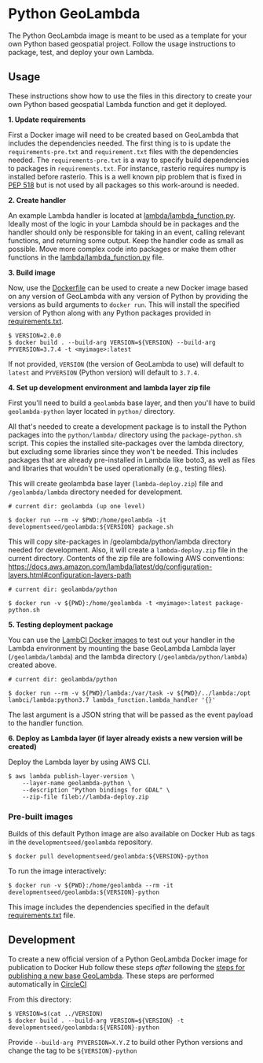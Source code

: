 # Python GeoLambda

The Python GeoLambda image is meant to be used as a template for your own Python based geospatial project.  Follow the usage instructions to package, test, and deploy your own Lambda.

## Usage

These instructions show how to use the files in this directory to create your own Python based geospatial Lambda function and get it deployed.

**1. Update requirements**

First a Docker image will need to be created based on GeoLambda that includes the dependencies needed. The first thing is to is update the `requirements-pre.txt` and `requirement.txt` files with the dependencies needed. The `requirements-pre.txt` is a way to specify build dependencies to packages in `requirements.txt`. For instance, rasterio requires numpy is installed before rasterio. This is a well known pip problem that is fixed in [PEP 518](https://www.python.org/dev/peps/pep-0518/) but is not used by all packages so this work-around is needed.

**2. Create handler**

An example Lambda handler is located at [lambda/lambda_function.py](lambda/lambda_function.py). Ideally most of the logic in your Lambda should be in packages and the handler should only be responsible for taking in an event, calling relevant functions, and returning some output. Keep the handler code as small as possible. Move more complex code into packages or make them other functions in the [lambda/lambda_function.py](lambda/lambda_function.py) file.

**3. Build image**

Now, use the [Dockerfile](Dockerfile) can be used to create a new Docker image based on any version of GeoLambda with any version of Python by providing the versions as build arguments to `docker run`. This will install the specified version of Python along with any Python packages provided in [requirements.txt](requirements.txt).

```
$ VERSION=2.0.0
$ docker build . --build-arg VERSION=${VERSION} --build-arg PYVERSION=3.7.4 -t <myimage>:latest
```

If not provided, `VERSION` (the version of GeoLambda to use) will default to `latest` and `PYVERSION` (Python version) will default to `3.7.4`.

**4. Set up development environment and lambda layer zip file**

First you'll need to build a `geolambda` base layer, and then you'll have to build `geolambda-python` layer located in `python/` directory.

All that's needed to create a development package is to install the Python packages into the `python/lambda/` directory using the `package-python.sh` script. This copies the installed site-packages over the lambda directory, but excluding some libraries since they won't be needed. This includes packages that are already pre-installed in Lambda like boto3, as well as files and libraries that wouldn't be used operationally (e.g., testing files).

This will create geolambda base layer (`lambda-deploy.zip`) file and `/geolambda/lambda` directory needed for development.

```
# current dir: geolambda (up one level)

$ docker run --rm -v $PWD:/home/geolambda -it developmentseed/geolambda:${VERSION} package.sh
```

This will copy site-packages in /geolambda/python/lambda directory needed for development. Also, it will create a `lambda-deploy.zip` file in the current directory. 
Contents of the zip file are following AWS conventions: https://docs.aws.amazon.com/lambda/latest/dg/configuration-layers.html#configuration-layers-path

```
# current dir: geolambda/python

$ docker run -v ${PWD}:/home/geolambda -t <myimage>:latest package-python.sh
```

**5. Testing deployment package**

You can use the [LambCI Docker images](https://github.com/lambci/docker-lambda) to test out your handler in the Lambda environment by mounting the base GeoLambda Lambda layer (`/geolambda/lambda`) and the lambda directory (`/geolambda/python/lambda`) created above.

```
# current dir: geolambda/python

$ docker run --rm -v ${PWD}/lambda:/var/task -v ${PWD}/../lambda:/opt lambci/lambda:python3.7 lambda_function.lambda_handler '{}'
```

The last argument is a JSON string that will be passed as the event payload to the handler function.

**6. Deploy as Lambda layer (if layer already exists a new version will be created)**

Deploy the Lambda layer by using AWS CLI.

```
$ aws lambda publish-layer-version \
	--layer-name geolambda-python \
	--description "Python bindings for GDAL" \
	--zip-file fileb://lambda-deploy.zip
```

### Pre-built images

Builds of this default Python image are also available on Docker Hub as tags in the `developmentseed/geolambda` repository.

    $ docker pull developmentseed/geolambda:${VERSION}-python

To run the image interactively:

    $ docker run -v ${PWD}:/home/geolambda --rm -it developmentseed/geolambda:${VERSION}-python

This image includes the dependencies specified in the default [requirements.txt](requirements.txt) file.


## Development

To create a new official version of a Python GeoLambda Docker image for publication to Docker Hub follow these steps *after* following the [steps for publishing a new base GeoLambda](../README.md). These steps are performed automatically in [CircleCI](../.circleci/config.yml)

From this directory:

```
$ VERSION=$(cat ../VERSION)
$ docker build . --build-arg VERSION=${VERSION} -t developmentseed/geolambda:${VERSION}-python
```

Provide `--build-arg PYVERSION=X.Y.Z` to build other Python versions and change the tag to be `${VERSION}-python`




